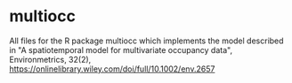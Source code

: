 # multiocc
All files for the R package multiocc which implements the model described in "A spatiotemporal model for multivariate occupancy data", Environmetrics, 32(2), https://onlinelibrary.wiley.com/doi/full/10.1002/env.2657 
